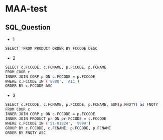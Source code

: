 # MAA-test

## SQL_Question

- 1
  
```bash
SELECT *FROM PRODUCT ORDER BY FCCODE DESC
```

- 2
  
```bash
SELECT c.FCCODE, c.FCNAME, p.FCCODE, p.FCNAME
FROM COOR c
INNER JOIN CORP p ON c.FCCODE = p.FCCODE
WHERE c.FCCODE IN ('8888', 'AIC')
ORDER BY c.FCCODE ASC
```

- 3
  
```bash
SELECT c.FCCODE, c.FCNAME, p.FCCODE, p.FCNAME, SUM(p.FNQTY) as FNQTY
FROM COOR c
INNER JOIN CORP p ON c.FCCODE = p.FCCODE
INNER JOIN PRODUCT pr ON pr.FCCODE = c.FCCODE
WHERE c.FCCODE IN ('51-01824', '9999')
GROUP BY c.FCCODE, c.FCNAME, p.FCCODE, p.FCNAME
ORDER BY FNQTY ASC
```

